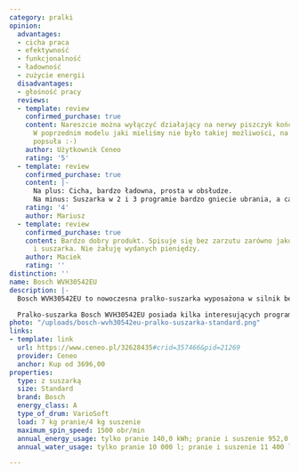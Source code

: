 ```yaml
---
category: pralki
opinion:
  advantages:
  - cicha praca
  - efektywność
  - funkcjonalność
  - ładowność
  - zużycie energii
  disadvantages:
  - głośność pracy
  reviews:
  - template: review
    confirmed_purchase: true
    content: Nareszcie można wyłączyć działający na nerwy piszczyk kończący pranie.
      W poprzednim modelu jaki mieliśmy nie było takiej możliwości, na szczęście się
      popsuła :-)
    author: Użytkownik Ceneo
    rating: '5'
  - template: review
    confirmed_purchase: true
    content: |-
      Na plus: Cicha, bardzo ładowna, prosta w obsłudze.
      Na minus: Suszarka w 2 i 3 programie bardzo gniecie ubrania, a całe urządzenie bardzo się grzeje (można wyłączyć grzejnik w łazience:-)
    rating: '4'
    author: Mariusz
  - template: review
    confirmed_purchase: true
    content: Bardzo dobry produkt. Spisuje się bez zarzutu zarówno jako pralka, jak
      i suszarka. Nie żałuję wydanych pieniędzy.
    author: Maciek
    rating: ''
distinction: ''
name: Bosch WVH30542EU
description: |-
  Bosch WVH30542EU to nowoczesna pralko-suszarka wyposażona w silnik bezszczotkowy. Dzięki temu urządzenie odznacza się wyjątkowo cichym trybem pracy. Silnik został objęty 10-letnią gwarancją. Model jest wyjątkowo oszczędny - w procesie suszenia niewykorzystywana jest woda. Dodatkowo, za pomocą przycisku można skrócić czas prania, zużywając mniej prądu.

  Pralko-suszarka Bosch WVH30542EU posiada kilka interesujących programów specjalnych, takich jak pranie 15-minutowe, antyalergia, odpompowywanie wody i czyszczenie filtra. Suszarka została wyposażona w funkcje odpowiednie dla tkanin delikatnych, jak i mocne suszenie. Producent zapewnia dożywotnią ochronę przed przeciekami dzięki systemowi AquaStop, który odcina wodę w przypadku wystąpienia awarii. Bęben VarioSoft dopasowuje się do rodzaju tkanin - w zależności od kierunku obrotu jest on delikatny lub twardy w celu wyprania cięższych zabrudzeń. Podświetlenie bębna zapobiega przypadkowemu pozostawieniu jakiegoś elementu garderoby w środku. Model wyposażono w przydatną funkcję odświeżania parowego.
photo: "/uploads/bosch-wvh30542eu-pralko-suszarka-standard.png"
links:
- template: link
  url: https://www.ceneo.pl/32628435#crid=357466&pid=21269
  provider: Ceneo
  anchor: Kup od 3696,00
properties:
  type: z suszarką
  size: Standard
  brand: Bosch
  energy_class: A
  type_of_drum: VarioSoft
  load: 7 kg pranie/4 kg suszenie
  maximum_spin_speed: 1500 obr/min
  annual_energy_usage: tylko pranie 140,0 kWh; pranie i suszenie 952,0 kWh
  annual_water_usage: tylko pranie 10 000 l; pranie i suszenie 11 400 l

---
```

